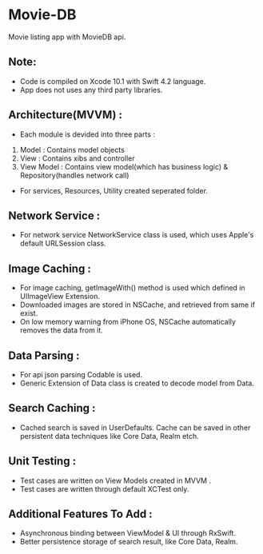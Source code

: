 # Movie-DB
Movie listing app with MovieDB api.

## Note:
- Code is compiled on Xcode 10.1 with Swift 4.2 language.
- App does not uses any third party libraries.

## Architecture(MVVM) :
- Each module is devided into three parts :
1. Model : Contains model objects
2. View : Contains xibs and controller
3. View Model : Contains view model(which has business logic) & Repository(handles network call)
- For services, Resources, Utility created seperated folder.

## Network Service :
- For network service NetworkService class is used, which uses Apple's default URLSession class.

## Image Caching :
- For image caching, getImageWith() method is used which defined in UIImageView Extension.
- Downloaded images are stored in NSCache, and retrieved from same if exist.
- On low memory warning from iPhone OS, NSCache automatically removes the data from it. 

## Data Parsing :
- For api json parsing Codable is used.
- Generic Extension of Data class is created to decode model from Data.

## Search Caching :
- Cached search is saved in UserDefaults. Cache can be saved in other persistent data techniques like Core Data, Realm etch.

## Unit Testing :
- Test cases are written on View Models created in MVVM . 
- Test cases are written through default XCTest only.

## Additional Features To Add :
- Asynchronous binding between ViewModel & UI through RxSwift.
- Better persistence storage of search result, like Core Data, Realm.


